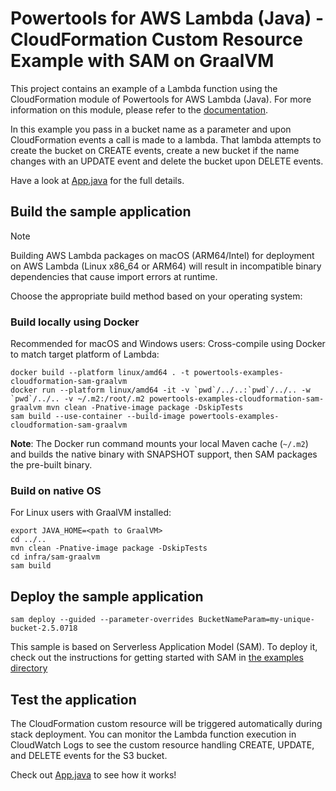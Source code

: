 # Powertools for AWS Lambda (Java) - CloudFormation Custom Resource Example with SAM on GraalVM

This project contains an example of a Lambda function using the CloudFormation module of Powertools for AWS Lambda (Java). For more information on this module, please refer to the [documentation](https://docs.powertools.aws.dev/lambda-java/utilities/custom_resources/).

In this example you pass in a bucket name as a parameter and upon CloudFormation events a call is made to a lambda. That lambda attempts to create the bucket on CREATE events, create a new bucket if the name changes with an UPDATE event and delete the bucket upon DELETE events.

Have a look at [App.java](../../src/main/java/helloworld/App.java) for the full details.

## Build the sample application

> [!NOTE]
> Building AWS Lambda packages on macOS (ARM64/Intel) for deployment on AWS Lambda (Linux x86_64 or ARM64) will result in incompatible binary dependencies that cause import errors at runtime.

Choose the appropriate build method based on your operating system:

### Build locally using Docker

Recommended for macOS and Windows users: Cross-compile using Docker to match target platform of Lambda:

```shell
docker build --platform linux/amd64 . -t powertools-examples-cloudformation-sam-graalvm
docker run --platform linux/amd64 -it -v `pwd`/../..:`pwd`/../.. -w `pwd`/../.. -v ~/.m2:/root/.m2 powertools-examples-cloudformation-sam-graalvm mvn clean -Pnative-image package -DskipTests
sam build --use-container --build-image powertools-examples-cloudformation-sam-graalvm
```

**Note**: The Docker run command mounts your local Maven cache (`~/.m2`) and builds the native binary with SNAPSHOT support, then SAM packages the pre-built binary.

### Build on native OS

For Linux users with GraalVM installed:

```shell
export JAVA_HOME=<path to GraalVM>
cd ../..
mvn clean -Pnative-image package -DskipTests
cd infra/sam-graalvm
sam build
```

## Deploy the sample application

```shell
sam deploy --guided --parameter-overrides BucketNameParam=my-unique-bucket-2.5.0718
```

This sample is based on Serverless Application Model (SAM). To deploy it, check out the instructions for getting started with SAM in [the examples directory](../../../README.md)

## Test the application

The CloudFormation custom resource will be triggered automatically during stack deployment. You can monitor the Lambda function execution in CloudWatch Logs to see the custom resource handling CREATE, UPDATE, and DELETE events for the S3 bucket.

Check out [App.java](../../src/main/java/helloworld/App.java) to see how it works!